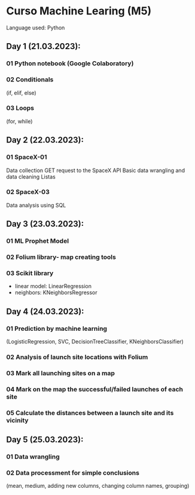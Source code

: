 # Curso Machine Learing (M5)
Language used: Python 

## Day 1 (21.03.2023):

### 01 Python notebook (Google Colaboratory)


### 02 Conditionals

(if, elif, else)

### 03 Loops 

(for, while)

## Day 2 (22.03.2023):

### 01 SpaceX-01
Data collection
GET request to the SpaceX API
Basic data wrangling and data cleaning
Listas

### 02 SpaceX-03
Data analysis using SQL

## Day 3 (23.03.2023):

### 01 ML Prophet Model

### 02 Folium library- map creating tools

### 03 Scikit library 
- linear model: LinearRegression
- neighbors: KNeighborsRegressor

## Day 4 (24.03.2023):

### 01 Prediction by machine learning 
(LogisticRegression, SVC, DecisionTreeClassifier, KNeighborsClassifier)
### 02 Analysis of launch site locations with Folium
### 03 Mark all launching sites on a map
### 04 Mark on the map the successful/failed launches of each site
### 05 Calculate the distances between a launch site and its vicinity

## Day 5 (25.03.2023):

### 01 Data wrangling

### 02 Data processment for simple conclusions
(mean, medium, adding new columns, changing column names, grouping)

